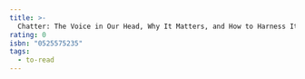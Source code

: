 ```yaml
---
title: >-
  Chatter: The Voice in Our Head, Why It Matters, and How to Harness It
rating: 0
isbn: "0525575235"
tags:
  - to-read
---
```


